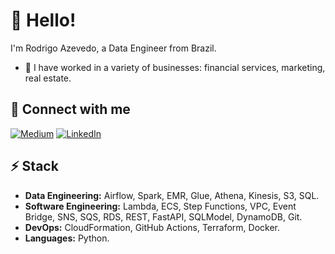 # 👋 Hello!

I'm Rodrigo Azevedo, a Data Engineer from Brazil. 

* 🔭 I have worked in a variety of businesses: financial services, marketing, real estate.

## 🔗 Connect with me
[![Medium](https://img.shields.io/badge/Medium-12100E?style=for-the-badge&logo=medium&logoColor=white)](https://medium.com/@rodrigo-azevedo)
[![LinkedIn](https://img.shields.io/badge/linkedin-%230077B5.svg?style=for-the-badge&logo=linkedin&logoColor=white)](https://www.linkedin.com/in/azevedo94/)

## ⚡ Stack

* **Data Engineering:** Airflow, Spark, EMR, Glue, Athena, Kinesis, S3, SQL.
* **Software Engineering:** Lambda, ECS, Step Functions, VPC, Event Bridge, SNS, SQS, RDS, REST, FastAPI, SQLModel, DynamoDB, Git.
* **DevOps:** CloudFormation, GitHub Actions, Terraform, Docker.
* **Languages:** Python.
